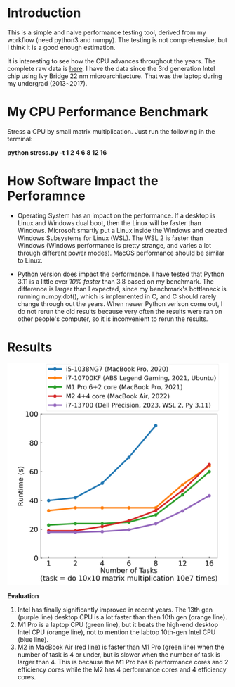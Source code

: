 # Introduction
This is a simple and naive performance testing tool, derived from my workflow (need python3 and numpy). The testing is not comprehensive, but I think it is a good enough estimation.

It is interesting to see how the CPU advances throughout the years. The complete raw data is [here](results). I have the data since the 3rd generation Intel chip using Ivy Bridge 22 nm microarchitecture. That was the laptop during my undergrad (2013~2017).

# My CPU Performance Benchmark
Stress a CPU by small matrix multiplication. Just run the following in the terminal:

**python stress.py -t 1 2 4 6 8 12 16**

# How Software Impact the Perforamnce
- Operating System has an impact on the performance. If a desktop is Linux and Windows dual boot, then the Linux will be faster than Windows. Microsoft smartly put a Linux inside the Windows and created Windows Subsystems for Linux (WSL). The WSL 2 is faster than Windows (Windows performance is pretty strange, and varies a lot through different power modes). MacOS performance should be similar to Linux.

- Python version does impact the performance. I have tested that Python 3.11 is a little over *10% faster* than 3.8 based on my benchmark. The difference is larger than I expected, since my benchmark's bottleneck is running numpy.dot(), which is implemented in C, and C should rarely change through out the years. When newer Python verison come out, I do not rerun the old results because very often the results were ran on other people's computer, so it is inconvenient to rerun the results. 

# Results

![cpu_perf](cpu_perf.png)

**Evaluation**
1. Intel has finally significantly improved in recent years. The 13th gen (purple line) desktop CPU is a lot faster than then 10th gen (orange line).
2. M1 Pro is a laptop CPU (green line), but it beats the high-end desktop Intel CPU (orange line), not to mention the labtop 10th-gen Intel CPU (blue line). 
3. M2 in MacBook Air (red line) is faster than M1 Pro (green line) when the number of task is 4 or under, but is slower when the number of task is larger than 4. This is because the M1 Pro has 6 performance cores and 2 efficiency cores while the M2 has 4 performance cores and 4 efficiency cores.

